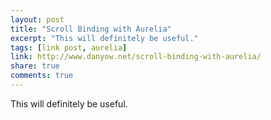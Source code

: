 ```yaml
---
layout: post
title: "Scroll Binding with Aurelia"
excerpt: "This will definitely be useful."
tags: [link post, aurelia]
link: http://www.danyow.net/scroll-binding-with-aurelia/
share: true
comments: true
---
```


This will definitely be useful.